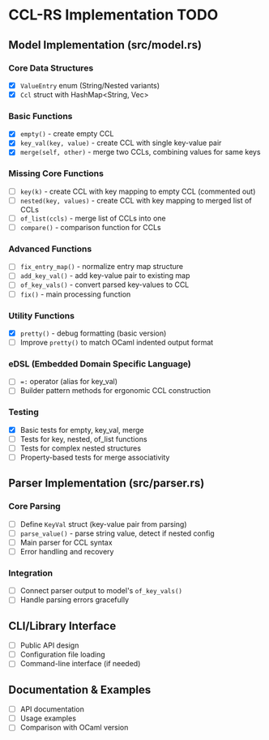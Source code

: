 # CCL-RS Implementation TODO

## Model Implementation (src/model.rs)

### Core Data Structures
- [x] `ValueEntry` enum (String/Nested variants)
- [x] `Ccl` struct with HashMap<String, Vec<ValueEntry>>

### Basic Functions
- [x] `empty()` - create empty CCL
- [x] `key_val(key, value)` - create CCL with single key-value pair
- [x] `merge(self, other)` - merge two CCLs, combining values for same keys

### Missing Core Functions
- [ ] `key(k)` - create CCL with key mapping to empty CCL (commented out)
- [ ] `nested(key, values)` - create CCL with key mapping to merged list of CCLs
- [ ] `of_list(ccls)` - merge list of CCLs into one
- [ ] `compare()` - comparison function for CCLs

### Advanced Functions
- [ ] `fix_entry_map()` - normalize entry map structure
- [ ] `add_key_val()` - add key-value pair to existing map
- [ ] `of_key_vals()` - convert parsed key-values to CCL
- [ ] `fix()` - main processing function

### Utility Functions
- [x] `pretty()` - debug formatting (basic version)
- [ ] Improve `pretty()` to match OCaml indented output format

### eDSL (Embedded Domain Specific Language)
- [ ] `=:` operator (alias for key_val)
- [ ] Builder pattern methods for ergonomic CCL construction

### Testing
- [x] Basic tests for empty, key_val, merge
- [ ] Tests for key, nested, of_list functions
- [ ] Tests for complex nested structures
- [ ] Property-based tests for merge associativity

## Parser Implementation (src/parser.rs)

### Core Parsing
- [ ] Define `KeyVal` struct (key-value pair from parsing)
- [ ] `parse_value()` - parse string value, detect if nested config
- [ ] Main parser for CCL syntax
- [ ] Error handling and recovery

### Integration
- [ ] Connect parser output to model's `of_key_vals()`
- [ ] Handle parsing errors gracefully

## CLI/Library Interface
- [ ] Public API design
- [ ] Configuration file loading
- [ ] Command-line interface (if needed)

## Documentation & Examples
- [ ] API documentation
- [ ] Usage examples
- [ ] Comparison with OCaml version